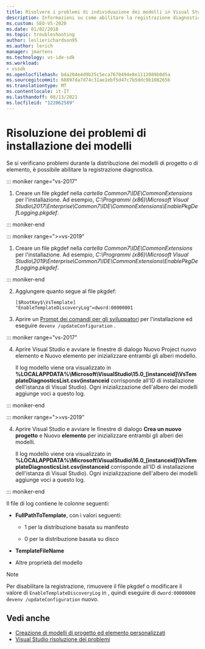 ```yaml
---
title: Risolvere i problemi di individuazione dei modelli in Visual Studio | Microsoft Docs
description: Informazioni su come abilitare la registrazione diagnostica per risolvere i problemi relativi alla distribuzione di progetti e modelli personalizzati nell'SDK Visual Studio.
ms.custom: SEO-VS-2020
ms.date: 01/02/2018
ms.topic: troubleshooting
author: leslierichardson95
ms.author: lerich
manager: jmartens
ms.technology: vs-ide-sdk
ms.workload:
- vssdk
ms.openlocfilehash: bda204e4d9b25c5eca7670494e8e1112089b0d5a
ms.sourcegitcommit: 68897da7d74c31ae1ebf5d47c7b5ddc9b108265b
ms.translationtype: MT
ms.contentlocale: it-IT
ms.lasthandoff: 08/13/2021
ms.locfileid: "122062589"
---
```

# <a name="troubleshooting-template-installation"></a>Risoluzione dei problemi di installazione dei modelli

Se si verificano problemi durante la distribuzione dei modelli di progetto o di elemento, è possibile abilitare la registrazione diagnostica.

::: moniker range="vs-2017"

1. Creare un file pkgdef nella *cartella Common7\IDE\CommonExtensions* per l'installazione. Ad esempio, *C:\Programmi (x86)\Microsoft Visual Studio\2017\Enterprise\Common7\IDE\CommonExtensions\EnablePkgDefLogging.pkgdef*.

::: moniker-end

::: moniker range=">=vs-2019"

1. Creare un file pkgdef nella *cartella Common7\IDE\CommonExtensions* per l'installazione. Ad esempio, *C:\Programmi (x86)\Microsoft Visual Studio\2019\Enterprise\Common7\IDE\CommonExtensions\EnablePkgDefLogging.pkgdef*.

::: moniker-end

2. Aggiungere quanto segue al file pkgdef:

    ```
    [$RootKey$\VsTemplate]
    "EnableTemplateDiscoveryLog"=dword:00000001
    ```

3. Aprire un [Prompt dei comandi per gli sviluppatori](../ide/reference/command-prompt-powershell.md) per l'installazione ed eseguire `devenv /updateConfiguration` .

::: moniker range="vs-2017"

4. Aprire Visual Studio e avviare le finestre di dialogo Nuovo Project nuovo elemento e Nuovo elemento per inizializzare entrambi gli alberi modello.

   Il log modello viene ora visualizzato in **%LOCALAPPDATA%\Microsoft\VisualStudio\15.0_[instanceid]\VsTemplateDiagnosticsList.csv(instanceid** corrisponde all'ID di installazione dell'istanza di Visual Studio). Ogni inizializzazione dell'albero dei modelli aggiunge voci a questo log.

::: moniker-end

::: moniker range=">=vs-2019"

4. Aprire Visual Studio e avviare le finestre di dialogo **Crea un nuovo progetto** e Nuovo **elemento** per inizializzare entrambi gli alberi dei modelli.

   Il log modello viene ora visualizzato in **%LOCALAPPDATA%\Microsoft\VisualStudio\16.0_[instanceid]\VsTemplateDiagnosticsList.csv(instanceid** corrisponde all'ID di installazione dell'istanza di Visual Studio). Ogni inizializzazione dell'albero dei modelli aggiunge voci a questo log.

::: moniker-end

Il file di log contiene le colonne seguenti:

- **FullPathToTemplate**, con i valori seguenti:

  - 1 per la distribuzione basata su manifesto

  - 0 per la distribuzione basata su disco

- **TemplateFileName**

- Altre proprietà del modello

> [!NOTE]
> Per disabilitare la registrazione, rimuovere il file pkgdef o modificare il valore di `EnableTemplateDiscoveryLog` in , quindi eseguire di `dword:00000000` `devenv /updateConfiguration` nuovo.

## <a name="see-also"></a>Vedi anche

- [Creazione di modelli di progetto ed elemento personalizzati](creating-custom-project-and-item-templates.md)
- [Visual Studio risoluzione dei problemi](/troubleshoot/visualstudio/welcome-visual-studio/)
